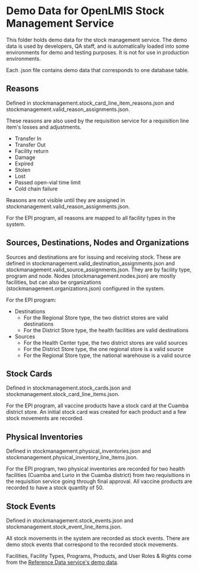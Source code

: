 # Demo Data for OpenLMIS Stock Management Service
This folder holds demo data for the stock management service. The demo data is used by 
developers, QA staff, and is automatically loaded into some environments for demo and testing 
purposes. It is not for use in production environments.

Each .json file contains demo data that corresponds to one database table.

## Reasons

Defined in stockmanagement.stock_card_line_item_reasons.json and 
stockmanagement.valid_reason_assignments.json.

These reasons are also used by the requisition service for a requisition line item's losses and 
adjustments.

* Transfer In
* Transfer Out
* Facility return
* Damage
* Expired
* Stolen
* Lost
* Passed open-vial time limit
* Cold chain failure

Reasons are not visible until they are assigned in stockmanagement.valid_reason_assignments.json.

For the EPI program, all reasons are mapped to all facility types in the system.

## Sources, Destinations, Nodes and Organizations

Sources and destinations are for issuing and receiving stock. These are defined in 
stockmanagement.valid_destination_assignments.json and 
stockmanagement.valid_source_assignments.json. They are by facility type, program and node. Nodes
(stockmanagement.nodes.json) are mostly facilities, but can also be organizations 
(stockmanagement.organizations.json) configured in the system.

For the EPI program:
* Destinations
  * For the Regional Store type, the two district stores are valid destinations
  * For the District Store type, the health facilities are valid destinations
* Sources
  * For the Health Center type, the two district stores are valid sources
  * For the District Store type, the one regional store is a valid source
  * For the Regional Store type, the national warehouse is a valid source

## Stock Cards

Defined in stockmanagement.stock_cards.json and stockmanagement.stock_card_line_items.json.

For the EPI program, all vaccine products have a stock card at the Cuamba district store. An 
initial stock card was created for each product and a few stock movements are recorded.

## Physical Inventories

Defined in stockmanagement.physical_inventories.json and 
stockmanagement.physical_inventory_line_items.json.

For the EPI program, two physical inventories are recorded for two health facilities (Cuamba and 
Lurio in the Cuamba district) from two requisitions in the requisition service going through final 
approval. All vaccine products are recorded to have a stock quantity of 50.

## Stock Events

Defined in stockmanagement.stock_events.json and stockmanagement.stock_event_line_items.json.

All stock movements in the system are recorded as stock events. There are demo stock events that 
correspond to the recorded stock movements.

Facilities, Facility Types, Programs, Products, and User Roles & Rights come from the
[Reference Data service's demo data](https://github.com/OpenLMIS/openlmis-referencedata/tree/master/demo-data).
